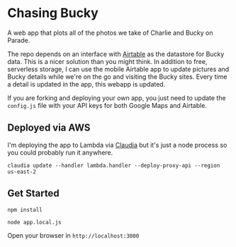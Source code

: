 # Chasing Bucky
A web app that plots all of the photos we take of Charlie and Bucky on Parade.

The repo depends on an interface with [Airtable](https://airtable.com) as the datastore for Bucky data. This is a nicer solution than you might think. In addition to free, serverless storage, I can use the mobile Airtable app to update pictures and Bucky details while we're on the go and visiting the Bucky sites. Every time a detail is updated in the app, this webapp is updated.

If you are forking and deploying your own app, you just need to update the ```config.js``` file with your API keys for both Google Maps and Airtable. 

## Deployed via AWS
I'm deploying the app to Lambda via [Claudia](https://claudiajs.com/) but it's just a node process so you could probably run it anywhere.

`claudia update --handler lambda.handler --deploy-proxy-api --region us-east-2`

## Get Started

`npm install`

`node app.local.js`

Open your browser in ```http://localhost:3000```


